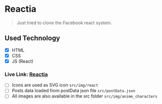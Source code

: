 # Reactia
> Just tried to clone the Facebook react system.

## Used Technology
- [x] HTML
- [x] CSS
- [x] JS (React)

### Live Link: [Reactia]()

- [ ] Icons are used as SVG icon `src/img/react`
- [ ] Posts data loaded from postData json file `src/postData.json`
- [ ] All images are also available in the src folder `src/img/anime_characters`
